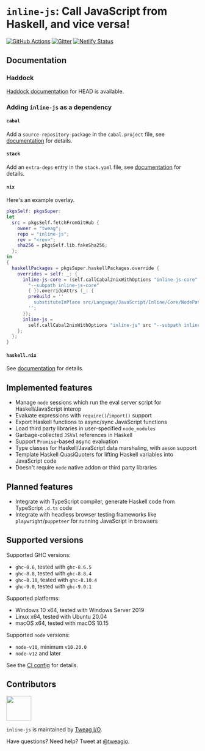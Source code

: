 # `inline-js`: Call JavaScript from Haskell, and vice versa!

[![GitHub Actions](https://github.com/tweag/inline-js/workflows/pipeline/badge.svg?branch=master)](https://github.com/tweag/inline-js/actions?query=branch%3Amaster)
[![Gitter](https://img.shields.io/gitter/room/tweag/inline-js)](https://gitter.im/tweag/inline-js)
[![Netlify Status](https://api.netlify.com/api/v1/badges/b2320ec2-8feb-44d6-886a-8cd4728d92ad/deploy-status)](https://inline-js.netlify.app)

## Documentation

### Haddock

[Haddock documentation](https://inline-js.netlify.app) for HEAD is available.

### Adding `inline-js` as a dependency

#### `cabal`

Add a `source-repository-package` in the `cabal.project` file, see
[documentation](https://cabal.readthedocs.io/en/latest/cabal-project.html#specifying-packages-from-remote-version-control-locations)
for details.

#### `stack`

Add an `extra-deps` entry in the `stack.yaml` file, see
[documentation](https://docs.haskellstack.org/en/stable/yaml_configuration/#extra-deps)
for details.

#### `nix`

Here's an example overlay.

```nix
pkgsSelf: pkgsSuper:
let
  src = pkgsSelf.fetchFromGitHub {
    owner = "tweag";
    repo = "inline-js";
    rev = "<rev>";
    sha256 = pkgsSelf.lib.fakeSha256;
  };
in
{
  haskellPackages = pkgsSuper.haskellPackages.override {
    overrides = self: _: {
      inline-js-core = (self.callCabal2nixWithOptions "inline-js-core" src
        "--subpath inline-js-core"
        { }).overrideAttrs (_: {
        preBuild = ''
          substituteInPlace src/Language/JavaScript/Inline/Core/NodePath.hs --replace '"node"' '"${pkgsSelf.nodejs-16_x}/bin/node"'
        '';
      });
      inline-js =
        self.callCabal2nixWithOptions "inline-js" src "--subpath inline-js" { };
    };
  };
}
```

#### `haskell.nix`

See
[documentation](https://input-output-hk.github.io/haskell.nix/tutorials/source-repository-hashes)
for details.

## Implemented features

- Manage `node` sessions which run the eval server script for Haskell/JavaScript
  interop
- Evaluate expressions with `require()`/`import()` support
- Export Haskell functions to async/sync JavaScript functions
- Load third party libraries in user-specified `node_modules`
- Garbage-collected `JSVal` references in Haskell
- Support `Promise`-based async evaluation
- Type classes for Haskell/JavaScript data marshaling, with `aeson` support
- Template Haskell QuasiQuoters for lifting Haskell variables into JavaScript
  code
- Doesn't require `node` native addon or third party libraries

## Planned features

- Integrate with TypeScript compiler, generate Haskell code from TypeScript
  `.d.ts` code
- Integrate with headless browser testing frameworks like
  `playwright`/`puppeteer` for running JavaScript in browsers

## Supported versions

Supported GHC versions:

- `ghc-8.6`, tested with `ghc-8.6.5`
- `ghc-8.8`, tested with `ghc-8.8.4`
- `ghc-8.10`, tested with `ghc-8.10.4`
- `ghc-9.0`, tested with `ghc-9.0.1`

Supported platforms:

- Windows 10 x64, tested with Windows Server 2019
- Linux x64, tested with Ubuntu 20.04
- macOS x64, tested with macOS 10.15

Supported `node` versions:

- `node-v10`, minimum `v10.20.0`
- `node-v12` and later

See the [CI
config](https://github.com/tweag/inline-js/blob/master/.github/workflows/pipeline.yml)
for details.

## Contributors

[<img src="https://tweag.io/logo.png" height="65">](https://tweag.io)

`inline-js` is maintained by [Tweag I/O](https://tweag.io/).

Have questions? Need help? Tweet at [@tweagio](https://twitter.com/tweagio).
